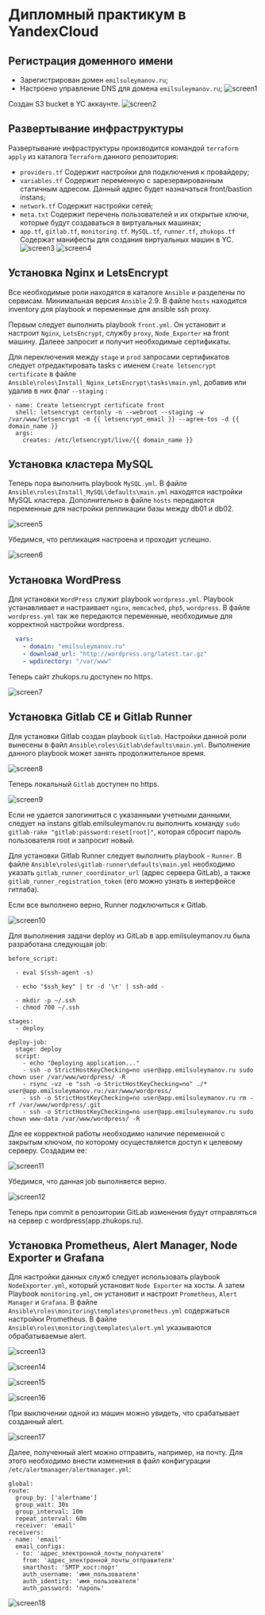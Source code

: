 # Дипломный практикум в YandexCloud

## Регистрация доменного имени

- Зарегистрирован домен `emilsuleymanov.ru`;
- Настроено управление DNS для домена `emilsuleymanov.ru`;
![screen1](https://github.com/emilsuleymanov/devops-netology/blob/main/diplom/Img/screen1.png)

Создан S3 bucket в YC аккаунте.
![screen2](https://github.com/emilsuleymanov/devops-netology/blob/main/diplom/Img/screen2.PNG) 

## Развертывание инфраструктуры
Развертывание инфраструктуры производится командой `terraform apply` из каталога `Terraform` данного репозитория:

- `providers.tf` Содержит настройки для подключения к провайдеру;
- `variables.tf` Содержит переменную с зарезервированным статичным адресом. Данный адрес будет назначаться front/bastion instans;
- `network.tf` Содержит настройки сетей;
- `meta.txt` Содержит перечень пользователей и их открытые ключи, которые будут создаваться в виртуальных машинах;
- `app.tf`, `gitlab.tf`, `monitoring.tf`. `MySQL.tf`, `runner.tf`, `zhukops.tf` Содержат манифесты для создания виртуальных машин в YC.
![screen3](https://github.com/emilsuleymanov/devops-netology/blob/main/diplom/Img/screen3.PNG) 
![screen4](https://github.com/emilsuleymanov/devops-netology/blob/main/diplom/Img/screen4.PNG) 

## Установка Nginx и LetsEncrypt
Все необходимые роли находятся в каталоге `Ansible` и разделены по сервисам. Минимальная версия `Ansible` 2.9. В файле `hosts` находится inventory для playbook и переменные для ansible ssh proxy.

Первым следует выполнить playbook `front.yml`. Он установит и настроит `Nginx`, `LetsEncrypt`, службу `proxy`, `Node_Exporter` на front машину. Далеее запросит и получит необходимые сертификаты.


Для переключения между `stage` и `prod` запросами сертификатов следует отредактировать tasks с именем  `Create letsencrypt certificate` в файле `Ansible\roles\Install_Nginx_LetsEncrypt\tasks\main.yml`, добавив или удалив в них флаг `--staging` :
```
- name: Create letsencrypt certificate front
  shell: letsencrypt certonly -n --webroot --staging -w /var/www/letsencrypt -m {{ letsencrypt_email }} --agree-tos -d {{ domain_name }}
  args:
    creates: /etc/letsencrypt/live/{{ domain_name }}
```

## Установка кластера MySQL

Теперь пора выполнить playbook `MySQL.yml`. В файле `Ansible\roles\Install_MySQL\defaults\main.yml` находятся настройки MySQL кластера. Дополнительно в файле `hosts` передаются переменные для настройки репликации базы  между db01 и db02. 


![screen5](https://github.com/emilsuleymanov/devops-netology/blob/main/diplom/Img/screen5.PNG) 

Убедимся, что репликация настроена и проходит успешно.

![screen6](https://github.com/emilsuleymanov/devops-netology/blob/main/diplom/Img/screen6.PNG) 

## Установка WordPress

Для установки `WordPress` служит playbook `wordpress.yml`.  Playbook устанавливает и настраивает `nginx`, `memcached`, `php5`, `wordpress`. В файле `wordpress.yml` так же передаются переменные, необходимые для корректной настройки wordpress.

```yml
  vars:
    - domain: "emilsuleymanov.ru"
    - download_url: "http://wordpress.org/latest.tar.gz"
    - wpdirectory: "/var/www"
```

Теперь сайт zhukops.ru доступен по https.

![screen7](https://github.com/emilsuleymanov/devops-netology/blob/main/diplom/Img/screen7.PNG) 

## Установка Gitlab CE и Gitlab Runner

Для установки Gitlab создан playbook `Gitlab`. Настройки данной роли вынесены в файл `Ansible\roles\Gitlab\defaults\main.yml`. Выполнение данного playbook может занять продолжительное время.

![screen8](https://github.com/emilsuleymanov/devops-netology/blob/main/diplom/Img/screen8.PNG) 

Теперь локальный `Gitlab` доступен по https.

![screen9](https://github.com/emilsuleymanov/devops-netology/blob/main/diplom/Img/screen9.PNG) 

Если не удается залогиниться с указанными учетными данными, следует на instans gitlab.emilsuleymanov.ru выполнить команду `sudo gitlab-rake "gitlab:password:reset[root]"`, которая сбросит пароль пользователя root и запросит новый.

Для установки Gitlab Runner следует выполнить playbook - `Runner`. В файле `Ansible\roles\gitlab-runner\defaults\main.yml`  необходимо указать `gitlab_runner_coordinator_url` (адрес сервера GitLab), а также `gitlab_runner_registration_token` (его можно узнать в интерфейсе гитлаба).

Если все выполнено верно, Runner подключиться к Gitlab.

![screen10](https://github.com/emilsuleymanov/devops-netology/blob/main/diplom/Img/screen10.PNG) 


Для выполнения задачи deploy из GitLab  в app.emilsuleymanov.ru была разработана следующая job:

```
before_script:

  - eval $(ssh-agent -s)

  - echo "$ssh_key" | tr -d '\r' | ssh-add -

  - mkdir -p ~/.ssh
  - chmod 700 ~/.ssh

stages:
  - deploy

deploy-job:
  stage: deploy
  script:
    - echo "Deploying application..." 
    - ssh -o StrictHostKeyChecking=no user@app.emilsuleymanov.ru sudo chown user /var/www/wordpress/ -R
    - rsync -vz -e "ssh -o StrictHostKeyChecking=no" ./* user@app.emilsuleymanov.ru:/var/www/wordpress/
    - ssh -o StrictHostKeyChecking=no user@app.emilsuleymanov.ru rm -rf /var/www/wordpress/.git
    - ssh -o StrictHostKeyChecking=no user@app.emilsuleymanov.ru sudo chown www-data /var/www/wordpress/ -R
```

Для ее корректной работы необходимо наличие переменной с закрытым ключом, по которому осуществляется доступ к целевому серверу. Создадим ее:

![screen11](https://github.com/emilsuleymanov/devops-netology/blob/main/diplom/Img/screen11.PNG)

Убедимся, что данная job выполняется верно.

![screen12](https://github.com/emilsuleymanov/devops-netology/blob/main/diplom/Img/screen12.PNG)


Теперь при commit в репозитории GitLab изменения будут отправляться на сервер c wordpress(app.zhukops.ru).

## Установка Prometheus, Alert Manager, Node Exporter и Grafana

Для настройки данных служб следует использовать playbook `NodeExporter.yml`, который установит `Node Exporter` на хосты. А затем Playbook  `monitoring.yml`, он установит и настроит `Prometheus`, `Alert Manager` и `Grafana`. В файле `Ansible\roles\monitoring\templates\prometheus.yml` содержаться настройки Prometheus. В файле `Ansible\roles\monitoring\templates\alert.yml` указываются обрабатываемые alert.

![screen13](https://github.com/emilsuleymanov/devops-netology/blob/main/diplom/Img/screen13.PNG)

![screen14](https://github.com/emilsuleymanov/devops-netology/blob/main/diplom/Img/screen14.PNG)

![screen15](https://github.com/emilsuleymanov/devops-netology/blob/main/diplom/Img/screen15.PNG)

![screen16](https://github.com/emilsuleymanov/devops-netology/blob/main/diplom/Img/screen16.PNG)


При выключении одной из машин можно увидеть, что срабатывает созданный alert.

![screen17](https://github.com/emilsuleymanov/devops-netology/blob/main/diplom/Img/screen17.PNG)

Далее, полученный alert можно отправить, например, на почту. Для этого необходимо внести изменения в файл конфигурации `/etc/alertmanager/alertmanager.yml`:
```
global:
route:
  group_by: ['alertname']
  group_wait: 30s
  group_interval: 10m
  repeat_interval: 60m
  receiver: 'email'
receivers:
- name: 'email'
  email_configs:
  - to: 'адрес_электронной_почты_получателя'
    from: 'адрес_электронной_почты_отправителя'
    smarthost: 'SMTP_хост:порт'
    auth_username: 'имя_пользователя'
    auth_identity: 'имя_пользователя'
    auth_password: 'пароль'
```

![screen18](https://github.com/emilsuleymanov/devops-netology/blob/main/diplom/Img/screen18.PNG)
